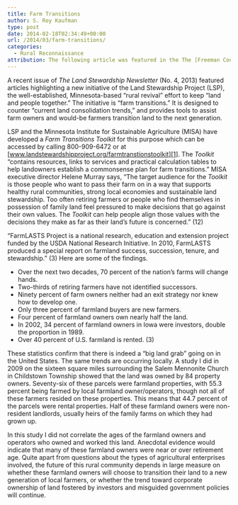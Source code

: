 ```yaml
---
title: Farm Transitions
author: S. Roy Kaufman
type: post
date: 2014-02-18T02:34:49+00:00
url: /2014/03/farm-transitions/
categories:
  - Rural Reconnaissance
attribution: The following article was featured in the The [Freeman Courier](http://freemansd.com) in February 2014, as part of the feature "Rural Reconnaissance".
---
```



A recent issue of _The Land Stewardship Newsletter_ (No. 4, 2013) featured
articles highlighting a new initiative of the Land Stewardship Project (LSP),
the well-established, Minnesota-based “rural revival” effort to keep “land and
people together.” The initiative is “farm transitions.” It is designed to
counter “current land consolidation trends,” and provides tools to assist farm
owners and would-be farmers transition land to the next generation.

LSP and the Minnesota Institute for Sustainable Agriculture (MISA) have
developed a _Farm Transitions Toolkit_ for this purpose which can be accessed by
calling 800-909-6472 or at
[www.landstewardshipproject.org/farmtranstionstoolkit][1]. The _Toolkit_
“contains resources, links to services and practical calculation tables to help
landowners establish a commonsense plan for farm transitions.” MISA executive
director Helene Murray says, “The target audience for the _Toolkit_ is those
people who want to pass their farm on in a way that supports healthy rural
communities, strong local economies and sustainable land stewardship. Too often
retiring farmers or people who find themselves in possession of family land feel
pressured to make decisions that go against their own values. The _Toolkit_ can
help people align those values with the decisions they make as far as their
land’s future is concerned.” (12)

“FarmLASTS Project is a national research, education and extension project
funded by the USDA National Research Initiative. In 2010, FarmLASTS produced a
special report on farmland success, succession, tenure, and stewardship.” (3)
Here are some of the findings.

  * Over the next two decades, 70 percent of the nation’s farms will change hands.
  * Two-thirds of retiring farmers have not identified successors.
  * Ninety percent of farm owners neither had an exit strategy nor knew how to develop one.
  * Only three percent of farmland buyers are new farmers.
  * Four percent of farmland owners own nearly half the land.
  * In 2002, 34 percent of farmland owners in Iowa were investors, double the proportion in 1989.
  * Over 40 percent of U.S. farmland is rented. (3)

These statistics confirm that there is indeed a “big land grab” going on in the
United States. The same trends are occurring locally. A study I did in 2009 on
the sixteen square miles surrounding the Salem Mennonite Church in Childstown
Township showed that the land was owned by 84 property owners. Seventy-six of
these parcels were farmland properties, with 55.3 percent being farmed by local
farmland owner/operators, though not all of these farmers resided on these
properties. This means that 44.7 percent of the parcels were rental properties.
Half of these farmland owners were non-resident landlords, usually heirs of the
family farms on which they had grown up.

In this study I did not correlate the ages of the farmland owners and operators
who owned and worked this land. Anecdotal evidence would indicate that many of
these farmland owners were near or over retirement age. Quite apart from
questions about the types of agricultural enterprises involved, the future of
this rural community depends in large measure on whether these farmland owners
will choose to transition their land to a new generation of local farmers, or
whether the trend toward corporate ownership of land fostered by investors and
misguided government policies will continue.

 [1]: http://www.landstewardshipproject.org/farmtranstionstoolkit
